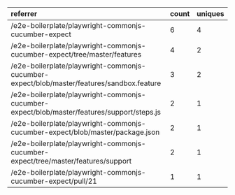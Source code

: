 | referrer                                                                                   | count | uniques |
| :----------------------------------------------------------------------------------------- | :---- | :------ |
| /e2e-boilerplate/playwright-commonjs-cucumber-expect                                       | 6     | 4       |
| /e2e-boilerplate/playwright-commonjs-cucumber-expect/tree/master/features                  | 4     | 2       |
| /e2e-boilerplate/playwright-commonjs-cucumber-expect/blob/master/features/sandbox.feature  | 3     | 2       |
| /e2e-boilerplate/playwright-commonjs-cucumber-expect/blob/master/features/support/steps.js | 2     | 1       |
| /e2e-boilerplate/playwright-commonjs-cucumber-expect/blob/master/package.json              | 2     | 1       |
| /e2e-boilerplate/playwright-commonjs-cucumber-expect/tree/master/features/support          | 2     | 1       |
| /e2e-boilerplate/playwright-commonjs-cucumber-expect/pull/21                               | 1     | 1       |